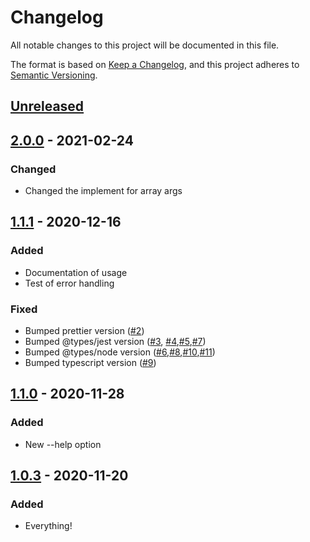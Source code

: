# Changelog

All notable changes to this project will be documented in this file.

The format is based on [Keep a Changelog](https://keepachangelog.com/en/1.0.0/), and this project adheres to
[Semantic Versioning](https://semver.org/spec/v2.0.0.html).

## [Unreleased]

## [2.0.0] - 2021-02-24

### Changed

-   Changed the implement for array args

## [1.1.1] - 2020-12-16

### Added

-   Documentation of usage
-   Test of error handling

### Fixed

-   Bumped prettier version ([#2](https://github.com/stefanoruth/valon-args/pull/2))
-   Bumped @types/jest version ([#3](https://github.com/stefanoruth/valon-args/pull/3),
    [#4](https://github.com/stefanoruth/valon-args/pull/4),[#5](https://github.com/stefanoruth/valon-args/pull/5),[#7](https://github.com/stefanoruth/valon-args/pull/7))
-   Bumped @types/node version
    ([#6](https://github.com/stefanoruth/valon-args/pull/6),[#8](https://github.com/stefanoruth/valon-args/pull/8),[#10](https://github.com/stefanoruth/valon-args/pull/10),[#11](https://github.com/stefanoruth/valon-args/pull/11))
-   Bumped typescript version ([#9](https://github.com/stefanoruth/valon-args/pull/9))

## [1.1.0] - 2020-11-28

### Added

-   New --help option

## [1.0.3] - 2020-11-20

### Added

-   Everything!

[unreleased]: https://github.com/stefanoruth/valon-args/compare/v2.0.0...HEAD
[2.0.0]: https://github.com/stefanoruth/valon-args/compare/v1.1.1...v2.0.0
[1.1.1]: https://github.com/stefanoruth/valon-args/compare/v1.1.0...v1.1.1
[1.1.0]: https://github.com/stefanoruth/valon-args/compare/v1.0.3...v1.1.0
[1.0.3]: https://github.com/stefanoruth/valon-args/releases/tag/v1.0.3
